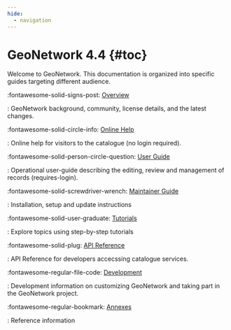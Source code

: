 ```yaml
---
hide:
  - navigation
---
```


# GeoNetwork 4.4 {#toc}

Welcome to GeoNetwork. This documentation is organized into specific guides targeting different audience. 

<div class="gn-grid cards" markdown>

:fontawesome-solid-signs-post:   [Overview](overview/index.md)

: GeoNetwork background, community, license details, and the latest changes.

:fontawesome-solid-circle-info:   [Online Help](help/index.md)

: Online help for visitors to the catalogue (no login required).

:fontawesome-solid-person-circle-question:   [User Guide](user-guide/index.md)

: Operational user-guide describing the editing, review and management of records (requires-login).

:fontawesome-solid-screwdriver-wrench:   [Maintainer Guide](maintainer-guide/index.md)

: Installation, setup and update instructions

:fontawesome-solid-user-graduate:   [Tutorials](tutorials/index.md)

: Explore topics using step-by-step tutorials

:fontawesome-solid-plug:   [API Reference](api/index.md)

: API Reference for developers accecssing catalogue services.

:fontawesome-regular-file-code:   [Development](devel/index.md)

: Development information on customizing GeoNetwork and taking part in the GeoNetwork project.

:fontawesome-regular-bookmark:   [Annexes](annexes/index.md)

: Reference information

</div>
